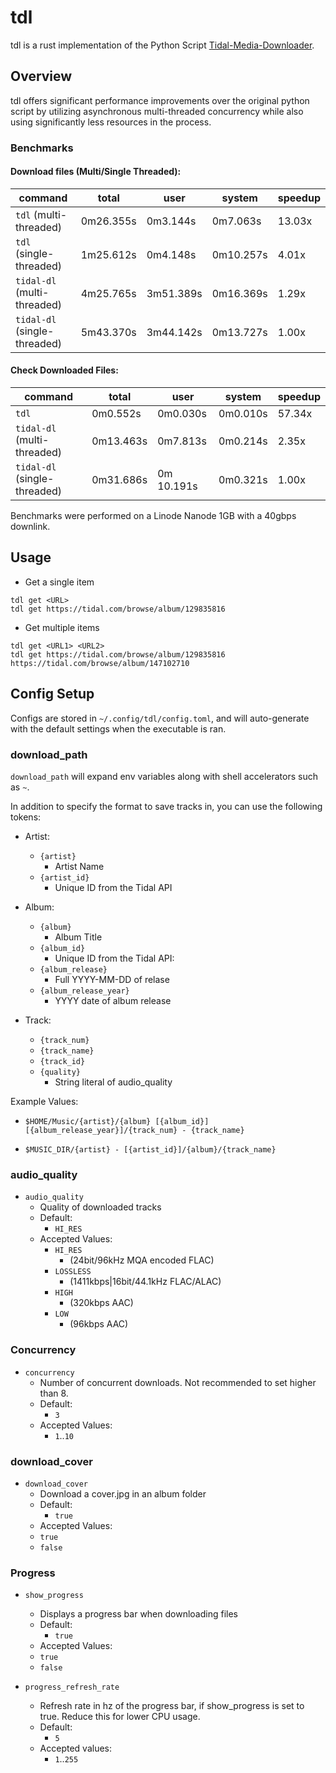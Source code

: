 # tdl
tdl is a rust implementation of the Python Script [Tidal-Media-Downloader](https://github.com/yaronzz/Tidal-Media-Downloader).

## Overview 

tdl offers significant performance improvements over the original python script by utilizing asynchronous multi-threaded concurrency while also using significantly less resources in the process.

### Benchmarks

#### Download files (Multi/Single Threaded):

| command | total | user | system | speedup | 
| ------- | ----- | ---- | ------ | ------- |
| `tdl` (multi-threaded) | 0m26.355s | 0m3.144s | 0m7.063s | 13.03x |
| `tdl` (single-threaded) | 1m25.612s | 0m4.148s | 0m10.257s | 4.01x | 
| `tidal-dl` (multi-threaded) | 4m25.765s | 3m51.389s | 0m16.369s | 1.29x | 
| `tidal-dl` (single-threaded) |  5m43.370s | 3m44.142s |  0m13.727s | 1.00x |

#### Check Downloaded Files:

| command | total | user | system | speedup | 
| ------- | ----- | ---- | ------ | ------- |
| `tdl` | 0m0.552s | 0m0.030s | 0m0.010s | 57.34x |
| `tidal-dl` (multi-threaded) |  0m13.463s | 0m7.813s | 0m0.214s | 2.35x | 
| `tidal-dl` (single-threaded)| 0m31.686s | 0m 10.191s | 0m0.321s | 1.00x |


Benchmarks were performed on a Linode Nanode 1GB with a 40gbps downlink.

## Usage

- Get a single item
```
tdl get <URL>
tdl get https://tidal.com/browse/album/129835816
```

- Get multiple items
```
tdl get <URL1> <URL2> 
tdl get https://tidal.com/browse/album/129835816 https://tidal.com/browse/album/147102710  
```

## Config Setup

Configs are stored in `~/.config/tdl/config.toml`, and will auto-generate with the default settings when the executable is ran. 

### download_path

`download_path` will expand env variables along with shell accelerators such as `~`.

In addition to specify the format to save tracks in, you can use the following tokens:

- Artist: 
  - `{artist}`
    - Artist Name
  - `{artist_id}`
    - Unique ID from the Tidal API
- Album: 
  - `{album}`
    - Album Title
  - `{album_id}`
    - Unique ID from the Tidal API: 
  - `{album_release}`
    - Full YYYY-MM-DD of relase
  - `{album_release_year}`
    - YYYY date of album release

- Track:
  - `{track_num}`
  - `{track_name}`
  - `{track_id}`
  - `{quality}`
    -  String literal of audio_quality

Example Values: 

- `$HOME/Music/{artist}/{album} [{album_id}] [{album_release_year}]/{track_num} - {track_name}`

- `$MUSIC_DIR/{artist} - [{artist_id}]/{album}/{track_name}`

### audio_quality

- `audio_quality` 
  - Quality of downloaded tracks
  - Default:
    - `HI_RES`
  - Accepted Values:
    - `HI_RES` 
      - (24bit/96kHz MQA encoded FLAC)
    - `LOSSLESS` 
      - (1411kbps|16bit/44.1kHz FLAC/ALAC)
    - `HIGH` 
      - (320kbps AAC)
    - `LOW` 
      - (96kbps AAC)

### Concurrency

- `concurrency`
    - Number of concurrent downloads. Not recommended to set higher than 8.
    - Default:
        - `3`
    - Accepted Values:
        - `1`..`10`


### download_cover

- `download_cover` 
  - Download a cover.jpg in an album folder
  - Default: 
    - `true`
  - Accepted Values: 
  - `true`
  - `false`

### Progress

- `show_progress`
  - Displays a progress bar when downloading files
  - Default: 
    - `true`
  - Accepted Values: 
  - `true`
  - `false`

- `progress_refresh_rate` 
  - Refresh rate in hz of the progress bar, if show_progress is set to true. Reduce this for lower CPU usage. 
  - Default:
    -  `5`
  - Accepted values: 
    - `1`..`255`
